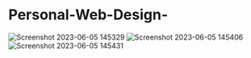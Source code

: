 # Personal-Web-Design-
![Screenshot 2023-06-05 145329](https://github.com/midhunkumarn/Personal-Web-Design-/assets/130952023/24e3fcfe-aeb1-417f-869d-31b1ed631358)
![Screenshot 2023-06-05 145406](https://github.com/midhunkumarn/Personal-Web-Design-/assets/130952023/f71d30bc-2768-4850-bece-ad865ba007cd)
![Screenshot 2023-06-05 145431](https://github.com/midhunkumarn/Personal-Web-Design-/assets/130952023/ee98980f-545c-4a4c-8ced-2b4043021d32)
